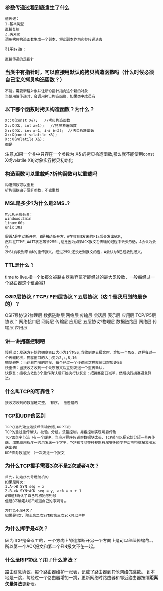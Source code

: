 ### 参数传递过程到底发生了什么
```
值传递：
1.基本类型
直接复制
2.类对象
调用拷贝构造函数生成一个副本，将此副本作为实参传递进去
```
引用传递：
```
直接传递的是指针
```

### 当类中有指针时，可以直接用默认的拷贝构造函数吗（什么时候必须自己定义拷贝构造函数？）
```
不能，需要新建对象并让新的指针指向这个新的对象
当使用值传递时，会调用拷贝构造函数，如果类中成员有
```

### 以下哪个函数时拷贝构造函数？为什么？
```
X::X(const X&);   //拷贝构造函数
X::X(X&, int a=1);   //拷贝构造函数
X::X(X&, int a=1, int b=2);  //拷贝构造函数
X::X(const volatile X&);
X::X(volatile X&);
都是
```
注意,如果一个类中只存在一个参数为 X& 的拷贝构造函数,那么就不能使用const X或volatile X的对象实行拷贝初始化

### 构造函数可以重载吗?析构函数可以重载吗
```
构造函数可以重载
析构函数由于没有参数，不能重载
```
### MSL是多少?为什么是2MSL?
```
MSL和系统有关:
windows:2min
linux:60s
unix:30s

假设A是主动断开方，B是被动断开方，A在收到B发来的FIN后会发出ACK,
然后在TIME_WAIT状态等待2MSL,这是因为如果ACK报文在传输的过程中丢失的话，A会认为会在
2MSL内收到来自B的重传报文。经过2MSL还没收到报文的话，A会认为B已经收到报文。
```

### TTL是什么？
time to live,指一个ip报文被路由器丢弃前所能经过的最大网段数，一般每经过一个路由器这个值会减1

### OSI7层协议？TCP/IP四层协议？五层协议（这个是我用到的最多的）？
OSI7层协议?物理层 数据链路层 网络层 传输层 会话层 表示层 应用层
TCP/IP5层协议？ 网络接口层 网际层 传输层 应用层
五层协议?物理层 数据链路层 网络层 传输层 应用层

### 讲一讲拥塞控制吧
```
慢启动：发送方开始的拥塞窗口大小为1个MSS,当收到确认报文时，增加一个MSS，这样每过一个传输轮次，拥塞窗口的大小变为2,4,8,16
拥塞避免：当达到门限的时候，每个经过一个传输轮次拥塞窗口增加1MSS
快重传：当接收方收到一个失序报文后立刻发送一个重传确认，
快恢复：接收方收到3个重传确认后开始执行快恢复：把拥塞窗口减半，然后执行拥塞避免算法。
```
### 什么叫TCP的可靠性？
```
接收方收到的数据是完整， 有序， 无差错的
```

### TCP和UDP的区别
```
TCP必选先建立连接后传输数据,UDP不用
TCP的通过重传确认，校验，分组，流量控制，拥塞控制实现可靠传输
TCP面向字节流（有一个缓冲，当应用程序传送的数据块太长，TCP就可以把它划分短一些再传送。如果应用程序一次只发送一个字节，TCP也可以等待积累有足够多的字节后再构成报文段发送出去）
UDP面向数据报 （一次发送一个报文）
```
### 为什么TCP握手需要3次不是2次或者4次？
```
首先，初始序列号是随机的
如果是两次：
1.A->B SYN seq = x
2.B->A SYN+ACK seq = y, ack = x + 1
A知道B确认了自己的初始序列号
但是B不确定A知不知道自己的序列号。。
```
```
为什么不是4次？
如果是4次，那么第二次SYN和第三次ack可以合并
```

### 为什么挥手是4次？
因为TCP是全双工的，一个方向上的连接断开另一个方向上是可以继续传输的。。所以第一个ACK报文和第二个FIN报文不在一起。

### 什么是RIP协议？用了什么算法？
路由信息协议，每个路由器维护一张表，记载了路由器到其他网络的跳数。
到本地是一跳，每经过一个路由器增加一跳，更新网络时路由器和邻近路由器按照**距离矢量算法**更新表。
